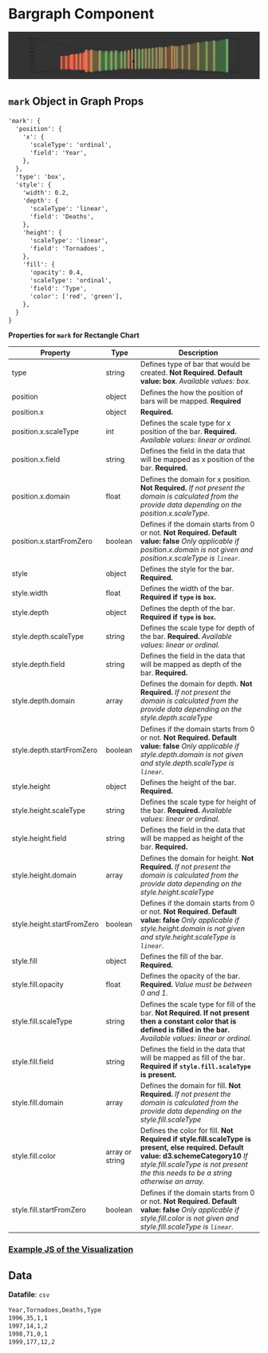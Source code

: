 # Bargraph Component

![RectangleChart](../imgs/RectangleChart.png)

## `mark` Object in Graph Props
```
'mark': {
  'position': {
    'x': {
      'scaleType': 'ordinal',
      'field': 'Year',
    },
  },
  'type': 'box',
  'style': {
    'width': 0.2,
    'depth': {
      'scaleType': 'linear',
      'field': 'Deaths',
    },
    'height': {
      'scaleType': 'linear',
      'field': 'Tornadoes',
    },
    'fill': {
      'opacity': 0.4,
      'scaleType': 'ordinal',
      'field': 'Type',
      'color': ['red', 'green'],
    },
  }
}
```

__Properties for `mark` for Rectangle Chart__

Property|Type|Description
---|---|---
type|string|Defines type of bar that would be created. __Not Required. Default value: box__. _Available values: box._
position|object|Defines the how the position of bars will be mapped. __Required__
position.x|object|__Required.__
position.x.scaleType|int|Defines the scale type for x position of the bar. __Required.__ _Available values: linear or ordinal._
position.x.field|string|Defines the field in the data that will be mapped as x position of the bar. __Required.__
position.x.domain|float|Defines the domain for x position. __Not Required.__ _If not present the domain is calculated from the provide data depending on the position.x.scaleType._
position.x.startFromZero|boolean|Defines if the domain starts from 0 or not. __Not Required. Default value: false__ _Only applicable if position.x.domain is not given and position.x.scaleType is `linear`._
style|object|Defines the style for the bar. __Required.__
style.width|float|Defines the width of the bar. __Required if `type` is `box`.__ 
style.depth|object|Defines the depth of the bar.  __Required if `type` is `box`.__ 
style.depth.scaleType|string|Defines the scale type for depth of the bar. __Required.__ _Available values: linear or ordinal._
style.depth.field|string|Defines the field in the data that will be mapped as depth of the bar. __Required.__
style.depth.domain|array|Defines the domain for depth. __Not Required.__ _If not present the domain is calculated from the provide data depending on the style.depth.scaleType_
style.depth.startFromZero|boolean|Defines if the domain starts from 0 or not. __Not Required. Default value: false__ _Only applicable if style.depth.domain is not given and style.depth.scaleType is `linear`._
style.height|object|Defines the height of the bar. __Required.__
style.height.scaleType|string|Defines the scale type for height of the bar. __Required.__ _Available values: linear or ordinal._
style.height.field|string|Defines the field in the data that will be mapped as height of the bar. __Required.__
style.height.domain|array|Defines the domain for height. __Not Required.__ _If not present the domain is calculated from the provide data depending on the style.height.scaleType_
style.height.startFromZero|boolean|Defines if the domain starts from 0 or not. __Not Required. Default value: false__ _Only applicable if style.height.domain is not given and style.height.scaleType is `linear`._
style.fill|object|Defines the fill of the bar. __Required.__
style.fill.opacity|float|Defines the opacity of the bar. __Required.__ _Value must be between 0 and 1._
style.fill.scaleType|string|Defines the scale type for fill of the bar. __Not Required. If not present then a constant color that is defined is filled in the bar.__ _Available values: linear or ordinal._
style.fill.field|string|Defines the field in the data that will be mapped as fill of the bar. __Required if `style.fill.scaleType` is present.__
style.fill.domain|array|Defines the domain for fill. __Not Required.__ _If not present the domain is calculated from the provide data depending on the style.fill.scaleType_
style.fill.color|array or string|Defines the color for fill. __Not Required if style.fill.scaleType is present, else required. Default value: d3.schemeCategory10__ _If style.fill.scaleType is not present the this needs to be a string otherwise an array._
style.fill.startFromZero|boolean|Defines if the domain starts from 0 or not. __Not Required. Default value: false__ _Only applicable if style.fill.color is not given and style.fill.scaleType is `linear`._

### [Example JS of the Visualization](../examples/RectangleChart.js)

## Data

**Datafile**: `csv`

```
Year,Tornadoes,Deaths,Type
1996,35,1,1
1997,14,1,2
1998,71,0,1
1999,177,12,2
```